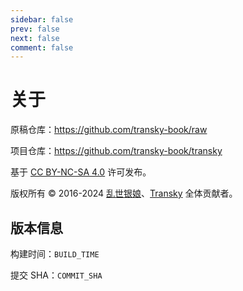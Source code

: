 ```yaml
---
sidebar: false
prev: false
next: false
comment: false
---
```


# 关于

原稿仓库：<https://github.com/transky-book/raw>

项目仓库：<https://github.com/transky-book/transky>

基于 [CC BY-NC-SA 4.0](https://creativecommons.org/licenses/by-nc-sa/4.0/deed.zh-hans) 许可发布。

版权所有 © 2016-2024 [乱世银娘](https://www.weibo.com/p/1005055513855401)、[Transky](https://github.com/transky-book) 全体贡献者。

## 版本信息

构建时间：`BUILD_TIME`

提交 SHA：`COMMIT_SHA`
